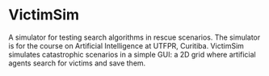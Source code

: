 # VictimSim
A simulator for testing search algorithms in rescue scenarios.
The simulator is for the course on Artificial Intelligence at UTFPR, Curitiba.
VictimSim simulates catastrophic scenarios in a simple GUI: a 2D grid where artificial agents search for victims and save them.
